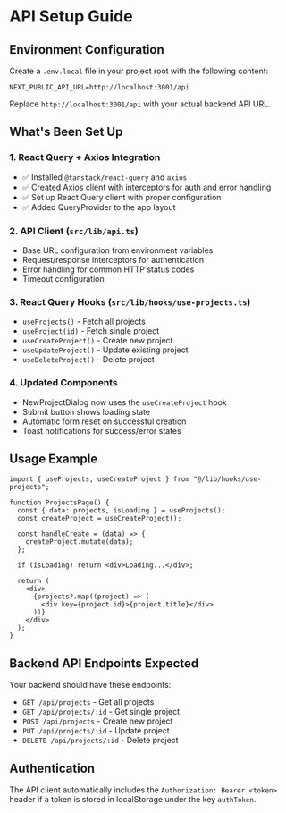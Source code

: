 # API Setup Guide

## Environment Configuration

Create a `.env.local` file in your project root with the following content:

```env
NEXT_PUBLIC_API_URL=http://localhost:3001/api
```

Replace `http://localhost:3001/api` with your actual backend API URL.

## What's Been Set Up

### 1. React Query + Axios Integration

- ✅ Installed `@tanstack/react-query` and `axios`
- ✅ Created Axios client with interceptors for auth and error handling
- ✅ Set up React Query client with proper configuration
- ✅ Added QueryProvider to the app layout

### 2. API Client (`src/lib/api.ts`)

- Base URL configuration from environment variables
- Request/response interceptors for authentication
- Error handling for common HTTP status codes
- Timeout configuration

### 3. React Query Hooks (`src/lib/hooks/use-projects.ts`)

- `useProjects()` - Fetch all projects
- `useProject(id)` - Fetch single project
- `useCreateProject()` - Create new project
- `useUpdateProject()` - Update existing project
- `useDeleteProject()` - Delete project

### 4. Updated Components

- NewProjectDialog now uses the `useCreateProject` hook
- Submit button shows loading state
- Automatic form reset on successful creation
- Toast notifications for success/error states

## Usage Example

```tsx
import { useProjects, useCreateProject } from "@/lib/hooks/use-projects";

function ProjectsPage() {
  const { data: projects, isLoading } = useProjects();
  const createProject = useCreateProject();

  const handleCreate = (data) => {
    createProject.mutate(data);
  };

  if (isLoading) return <div>Loading...</div>;

  return (
    <div>
      {projects?.map((project) => (
        <div key={project.id}>{project.title}</div>
      ))}
    </div>
  );
}
```

## Backend API Endpoints Expected

Your backend should have these endpoints:

- `GET /api/projects` - Get all projects
- `GET /api/projects/:id` - Get single project
- `POST /api/projects` - Create new project
- `PUT /api/projects/:id` - Update project
- `DELETE /api/projects/:id` - Delete project

## Authentication

The API client automatically includes the `Authorization: Bearer <token>` header if a token is stored in localStorage under the key `authToken`.
